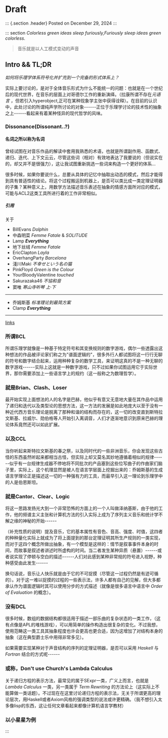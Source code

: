 # Draft

::: {.section .header}
Posted on December 29, 2024
:::

::: section
*Colorless green ideas sleep furiously,Furiously sleep ideas green
colorless.*

> 音乐就是以人工模式变动的声音

## Intro && TL;DR

*如何将乐理学体系符号化并扩充到一个完备的形式体系上？*

实际上要讨论的，是对于全体音乐形式为什么不能统一的问题：也就是在一个世纪后的现代世界，在音乐的层面上对哥德尔工作的重新演绎。（拉康所谓不存在*元语言*
，但若引入hyperobject,正可在某种现象学主张中获得诠释）。在目前的认识中，此处讨论的所谓纯声学所讨论的对象------正位于乐理学讨论的技术性的抽象之上------看起来有着某种怪异的现代哲学的风味。

### Dissonance(Dissonant..?)

#### 名词之所以称为名词

曾经试图在对音乐作品的解读中套用我熟悉的术语，也就是所谓副作用、函数式、递归、迭代、上下文云云，尽管这些词（相对）有效地表达了我要说的（但说实在的，却又并不是很强力），这让我试图重新挑选一些词来构造一个更好的体系...

很多时候，如果你要说什么，总要从具体的记忆中抽取出动态的模式，然后才能得到具有普适性的结论。将这个过程搬运到机器上，是否可以类比成一类定理证明器的子集？某种意义上，用数学方法描述音乐表述在抽象的情感方面所对应的模式，可能与ACL2这类工具所进行着的工作非常相似。

##### 引用

关于

-   BillEvans *Dolphin*
-   中森明菜 *Femme Fatale* & *SOLITUDE*
-   Lamp ***Everything***
-   地下丝绒 *Femme Fatale*
-   EricClapton *Layla*
-   OverhangParty *Barcelona*
-   淺川Maki *不幸せという名の猫*
-   PinkFloyd *Green is the Colour*
-   YourBloodyValentine *touched*
-   Sakurazaka46 *不協和音*
-   窦唯 *寒山寺听琴 上·下*

------------------------------------------------------------------------

-   乔姆斯基 *标准理论到最简方案*
-   Clamp ***Everything***

------------------------------------------------------------------------

[links](../posts/2025-02-25.html "另外一些作品")

### 所谓BCL

所谓乐理学就像是一种基于特定符号和其变换规则的数字游戏，偶尔一些透露出这种想法的作品被评论家们称之为"谱面逻辑的"，很多外行人都试图将这一行行无聊的符号和数字结合起来，运用种种复杂的数学工具，来证明这真的不是一种无聊的数字游戏------实际上这就是一种数字游戏，只不过如果你试图运用它于实际世界，那你需要添加上一些语言学上的规约（这一般称之为数理哲学）。

### 就是Brian、Clash、Loser

最开始实现上面想法的人的名字是巴赫，他似乎有意又无意地大量在其作品中运用了递归和迭代以及类型论的思想方法，这一方法的发展是如此地庞大以至于没有一种近代西方音乐理论是脱离了那种和谐的结构而存在的，这一切的改变直到斯特拉文斯基、拉威尔、勋伯格等人开始引入离调音，人们才逐渐地意识到原来巴赫的理论体系竟然还可以如此扩展。

### 以及CCL

当你听起来斯特拉文斯基的春之祭，以及同时代的一些非洲音乐，你会发现这些古怪的东西虽然听起来都相当古怪，但实际上却又莫名其妙地遵循着相似的规律------似乎有一台规律生成器不停地将不同批次的产品塞到这些位写曲子的作曲家们脑子里，实际上，这个机理显然是被人在语言学层面上挖掘出来的：乔姆斯基的生成语言学理论正是描述这一切的一种强有力的工具，而最早引入这一理论到乐理学中的人是伯恩斯坦。

### 就是Cantor、Clear、Logic

将这一思路发扬光大到一个非常恐怖的方面上的一个人叫做泽纳基斯，由于他的工作，他的频谱主义主张和计算机方法的引入实际上成为了序列主义音乐和统计学不解之缘的神秘的开始------

（补充性质的说明）提及音乐，它的基本属性有音色、音高、强度、时值，这四者的种种量化实际上就成为了将上面提到的那台定理证明其所生产规则的一类实现，而对于这四个概念所做出抽象，有一个模型是这样的：情节是叙事事件本身的时间，而故事是叙述者讲述时所虚构的时间。当二者发生某种异质（悬置）------或者说实现了停顿与空白的描述------人们对此感到某种非常规的符号进入视野，种种感受由此发生------

换句话说，音乐让人快乐就是由于它的不可捉摸（尽管这一过程仍然是有迹可循的）。对于这一难以捉摸的过程的一些表示法，许多人都有自己的见解，但大多都承认作为谱面逻辑时其可以使用分步的方式描述（就像是很多语言中语言中
*Order of Evaluation* 的概念）。

### 没有DCL

很多时候，数组的数据结构都很适用于描述一部乐曲的复杂状态的一类工作，（这有点像是APL的堆栈游戏），可以用简单的操作构造出很复杂的变化。不过我想，使用范畴这一类工具其抽象程度也许会更高也更合适，因为这增加了对结构本身的抽象（这在典型爵士乐中用得非常多见）。

如果需要实现某种对于声音结构的序列的定理证明器，是否可以采用 *Haskell*
与 *Fortran* 结合的方式呢------

### 或称，Don't use Church's Lambda Calculus

关于递归方程的表示方法，最常见的属于SExpr一类，广义上而言，也就是
*Lambda Calculus* 一类，另一类属于 *Term Rewriting*
的方法论上（这实际上不能算做一类话题）。不过现在在这里讨论递归方程的表示法，无关于所谓更高的理论层次，用Haskell或者Axiom风格的强调类型的说法或许更精确。（我不想引入太多像lisp的东西，这让任何文章看起来都像计算机语言学教材）

### 以小星星为例
:::
